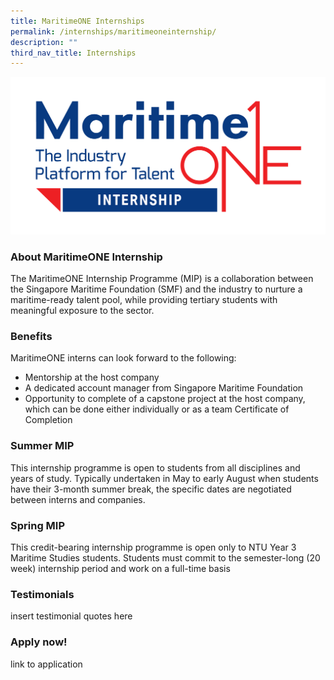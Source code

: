 ```yaml
---
title: MaritimeONE Internships
permalink: /internships/maritimeoneinternship/
description: ""
third_nav_title: Internships
---
```

![](/images/download.png)

### About MaritimeONE Internship
The MaritimeONE Internship Programme (MIP) is a collaboration between the Singapore Maritime Foundation (SMF) and the industry to nurture a maritime-ready talent pool, while providing tertiary students with meaningful exposure to the sector.

### Benefits
MaritimeONE interns can look forward to the following:

* Mentorship at the host company
* A dedicated account manager from Singapore Maritime Foundation
* Opportunity to complete of a capstone project at the host company, which can be done either individually or as a team
Certificate of Completion

### Summer MIP
This internship programme is open to students from all disciplines and years of study. Typically undertaken in May to early August when students have their 3-month summer break, the specific dates are negotiated between interns and companies. 

### Spring MIP
This credit-bearing internship programme is open only to NTU Year 3 Maritime Studies students. Students must commit to the semester-long (20 week) internship period and work on a full-time basis

### Testimonials
insert testimonial quotes here

### Apply now!
link to application